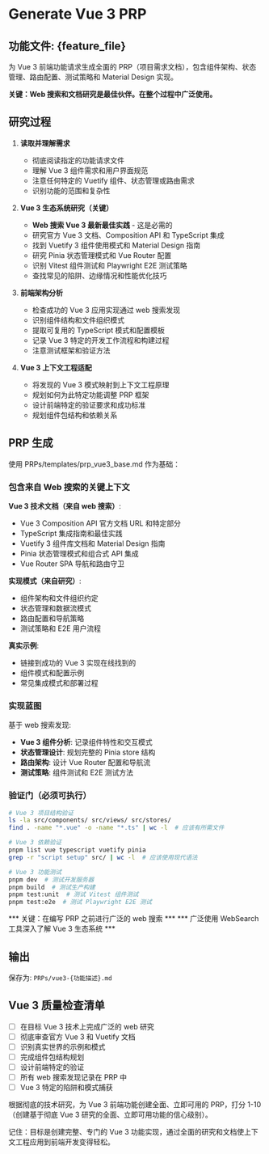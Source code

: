 # Generate Vue 3 PRP

## 功能文件: {feature_file}

为 Vue 3 前端功能请求生成全面的 PRP（项目需求文档），包含组件架构、状态管理、路由配置、测试策略和 Material Design 实现。

**关键：Web 搜索和文档研究是最佳伙伴。在整个过程中广泛使用。**

## 研究过程

1. **读取并理解需求**
   - 彻底阅读指定的功能请求文件
   - 理解 Vue 3 组件需求和用户界面规范
   - 注意任何特定的 Vuetify 组件、状态管理或路由需求
   - 识别功能的范围和复杂性

2. **Vue 3 生态系统研究（关键）**
   - **Web 搜索 Vue 3 最新最佳实践** - 这是必需的
   - 研究官方 Vue 3 文档、Composition API 和 TypeScript 集成
   - 找到 Vuetify 3 组件使用模式和 Material Design 指南
   - 研究 Pinia 状态管理模式和 Vue Router 配置
   - 识别 Vitest 组件测试和 Playwright E2E 测试策略
   - 查找常见的陷阱、边缘情况和性能优化技巧

3. **前端架构分析**
   - 检查成功的 Vue 3 应用实现通过 web 搜索发现
   - 识别组件结构和文件组织模式
   - 提取可复用的 TypeScript 模式和配置模板
   - 记录 Vue 3 特定的开发工作流程和构建过程
   - 注意测试框架和验证方法

4. **Vue 3 上下文工程适配**
   - 将发现的 Vue 3 模式映射到上下文工程原理
   - 规划如何为此特定功能调整 PRP 框架
   - 设计前端特定的验证要求和成功标准
   - 规划组件包结构和依赖关系

## PRP 生成

使用 PRPs/templates/prp_vue3_base.md 作为基础：

### 包含来自 Web 搜索的关键上下文

**Vue 3 技术文档（来自 web 搜索）**:
- Vue 3 Composition API 官方文档 URL 和特定部分
- TypeScript 集成指南和最佳实践
- Vuetify 3 组件库文档和 Material Design 指南
- Pinia 状态管理模式和组合式 API 集成
- Vue Router SPA 导航和路由守卫

**实现模式（来自研究）**:
- 组件架构和文件组织约定
- 状态管理和数据流模式
- 路由配置和导航策略
- 测试策略和 E2E 用户流程

**真实示例**:
- 链接到成功的 Vue 3 实现在线找到的
- 组件模式和配置示例
- 常见集成模式和部署过程

### 实现蓝图

基于 web 搜索发现:
- **Vue 3 组件分析**: 记录组件特性和交互模式
- **状态管理设计**: 规划完整的 Pinia store 结构
- **路由架构**: 设计 Vue Router 配置和导航流
- **测试策略**: 组件测试和 E2E 测试方法

### 验证门（必须可执行）

```bash
# Vue 3 项目结构验证
ls -la src/components/ src/views/ src/stores/
find . -name "*.vue" -o -name "*.ts" | wc -l  # 应该有所需文件

# Vue 3 依赖验证
pnpm list vue typescript vuetify pinia
grep -r "script setup" src/ | wc -l  # 应该使用现代语法

# Vue 3 功能测试
pnpm dev  # 测试开发服务器
pnpm build  # 测试生产构建
pnpm test:unit  # 测试 Vitest 组件测试
pnpm test:e2e  # 测试 Playwright E2E 测试
```

*** 关键：在编写 PRP 之前进行广泛的 web 搜索 ***
*** 广泛使用 WebSearch 工具深入了解 Vue 3 生态系统 ***

## 输出

保存为: `PRPs/vue3-{功能描述}.md`

## Vue 3 质量检查清单

- [ ] 在目标 Vue 3 技术上完成广泛的 web 研究
- [ ] 彻底审查官方 Vue 3 和 Vuetify 文档
- [ ] 识别真实世界的示例和模式
- [ ] 完成组件包结构规划
- [ ] 设计前端特定的验证
- [ ] 所有 web 搜索发现记录在 PRP 中
- [ ] Vue 3 特定的陷阱和模式捕获

根据彻底的技术研究，为 Vue 3 前端功能创建全面、立即可用的 PRP，打分 1-10（创建基于彻底 Vue 3 研究的全面、立即可用功能的信心级别）。

记住：目标是创建完整、专门的 Vue 3 功能实现，通过全面的研究和文档使上下文工程应用到前端开发变得轻松。